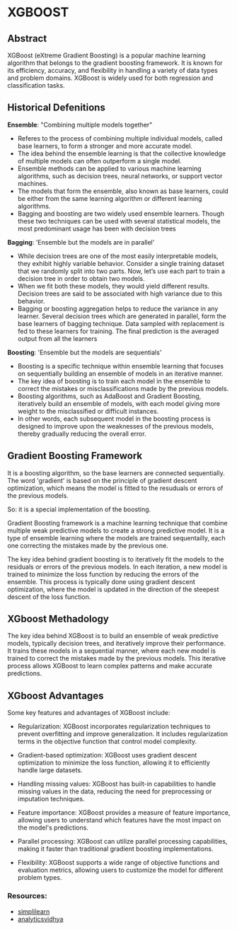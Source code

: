 # XGBOOST

## Abstract
XGBoost (eXtreme Gradient Boosting) is a popular machine learning algorithm that belongs to the gradient boosting framework. It is known for its efficiency, accuracy, and flexibility in handling a variety of data types and problem domains. XGBoost is widely used for both regression and classification tasks.

## Historical Defenitions
__Ensemble__: "Combining multiple models together"
- Referes to the process of combining multiple individual models, called base learners, to form a stronger and more accurate model.
- The idea behind the ensemble learning is that the collective knowledge of multiple models can often outperform a single model.
- Ensemble methods can be applied to various machine learning algorithms, such as decision trees, neural networks, or support vector machines.
- The models that form the ensemble, also known as base learners, could be either from the same learning algorithm or different learning algorithms. 
- Bagging and boosting are two widely used ensemble learners. Though these two techniques can be used with several statistical models, the most predominant usage has been with decision trees

__Bagging__: 'Ensemble but the models are in parallel'
- While decision trees are one of the most easily interpretable models, they exhibit highly variable behavior. Consider a single training dataset that we randomly split into two parts. Now, let’s use each part to train a decision tree in order to obtain two models.
- When we fit both these models, they would yield different results. Decision trees are said to be associated with high variance due to this behavior. 
- Bagging or boosting aggregation helps to reduce the variance in any learner. Several decision trees which are generated in parallel, form the base learners of bagging technique. Data sampled with replacement is fed to these learners for training. The final prediction is the averaged output from all the learners

__Boosting__: 'Ensemble but the models are sequentials'
- Boosting is a specific technique within ensemble learning that focuses on sequentially building an ensemble of models in an iterative manner. 
- The key idea of boosting is to train each model in the ensemble to correct the mistakes or misclassifications made by the previous models. 
- Boosting algorithms, such as AdaBoost and Gradient Boosting, iteratively build an ensemble of models, with each model giving more weight to the misclassified or difficult instances.
- In other words, each subsequent model in the boosting process is designed to improve upon the weaknesses of the previous models, thereby gradually reducing the overall error.

## Gradient Boosting Framework
It is a boosting algorithm, so the base learners are connected sequentially. The word 'gradient' is based on the principle of gradient descent optimization, which means the model is fitted to the resuduals or errors of the previous models.

So: it is a special implementation of the boosting.

Gradient Boosting framework is a machine learning technique that combine multiple weak predictive models to create a strong predictive model. It is a type of ensemble learning where the models are trained sequentailly, each one correcting the mistakes made by the previous one.

The key idea behind gradient boosting is to iteratively fit the models to the residuals or errors of the previous models. In each iteration, a new model is trained to minimize the loss function by reducing the errors of the ensemble. This process is typically done using gradient descent optimization, where the model is updated in the direction of the steepest descent of the loss function.

## XGboost Methadology
The key idea behind XGBoost is to build an ensemble of weak predictive models, typically decision trees, and iteratively improve their performance. It trains these models in a sequential manner, where each new model is trained to correct the mistakes made by the previous models. This iterative process allows XGBoost to learn complex patterns and make accurate predictions.

## XGboost Advantages
Some key features and advantages of XGBoost include:

- Regularization: XGBoost incorporates regularization techniques to prevent overfitting and improve generalization. It includes regularization terms in the objective function that control model complexity.

- Gradient-based optimization: XGBoost uses gradient descent optimization to minimize the loss function, allowing it to efficiently handle large datasets.

- Handling missing values: XGBoost has built-in capabilities to handle missing values in the data, reducing the need for preprocessing or imputation techniques.

- Feature importance: XGBoost provides a measure of feature importance, allowing users to understand which features have the most impact on the model's predictions.

- Parallel processing: XGBoost can utilize parallel processing capabilities, making it faster than traditional gradient boosting implementations.

- Flexibility: XGBoost supports a wide range of objective functions and evaluation metrics, allowing users to customize the model for different problem types.

### Resources:
- [simplilearn](https://www.simplilearn.com/what-is-xgboost-algorithm-in-machine-learning-article)
- [analyticsvidhya](https://www.analyticsvidhya.com/blog/2018/09/an-end-to-end-guide-to-understand-the-math-behind-xgboost/#h-why-ensemble-learning)